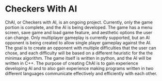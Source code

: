 # Checkers With AI

ChAI, or Checkers with AI, is an ongoing project. Currently, only the game portion is complete, and the AI is being developed. The game has a menu screen, save game and load game feature, and aesthetic options the user can change. Only multiplayer gameplay is currently supported, but an AI opponent is being created to allow single player gameplay against the AI. The goal is to create an opponent with multiple difficulties that the user can chose, and each difficulty will be based on a different heuristic for the the minimax algorithm. The game itself is written in python, and the AI will be written in C++. The purpose of creating ChAI is to gain experience developing AI and to also gain experience making programs written in two different languages communicate effectively and efficiently with each other.
